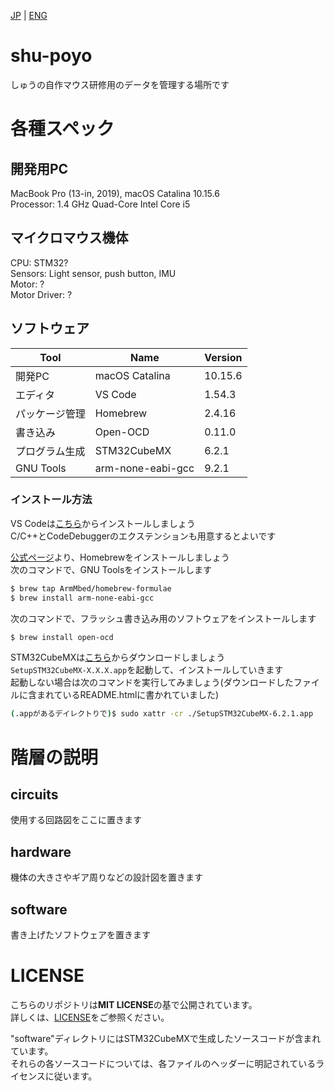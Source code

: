 [JP](https://github.com/shu-rt/shu-poyo/) | [ENG](https://github.com/shu-rt/shu-poyo/blob/main/README.en.md)

# shu-poyo
しゅうの自作マウス研修用のデータを管理する場所です

# 各種スペック
## 開発用PC
MacBook Pro (13-in, 2019), macOS Catalina 10.15.6  
Processor: 1.4 GHz Quad-Core Intel Core i5  

## マイクロマウス機体
CPU: STM32?  
Sensors: Light sensor, push button, IMU  
Motor: ?  
Motor Driver: ?  

## ソフトウェア
|Tool |Name |Version |
|----|----|----|
|開発PC |macOS Catalina| 10.15.6|
|エディタ |VS Code| 1.54.3|
|パッケージ管理 |Homebrew| 2.4.16|
|書き込み |Open-OCD |0.11.0 |
|プログラム生成 |STM32CubeMX |6.2.1 |
|GNU Tools |arm-none-eabi-gcc |9.2.1 |

### インストール方法
VS Codeは[こちら](https://code.visualstudio.com/download)からインストールしましょう  
C/C++とCodeDebuggerのエクステンションも用意するとよいです  

[公式ページ](https://brew.sh/index_ja)より、Homebrewをインストールしましょう  
次のコマンドで、GNU Toolsをインストールします
```sh
$ brew tap ArmMbed/homebrew-formulae
$ brew install arm-none-eabi-gcc
```

次のコマンドで、フラッシュ書き込み用のソフトウェアをインストールします
```sh
$ brew install open-ocd
```

STM32CubeMXは[こちら](https://www.st.com/ja/development-tools/stm32cubemx.html)からダウンロードしましょう  
`SetupSTM32CubeMX-X.X.X.app`を起動して、インストールしていきます  
起動しない場合は次のコマンドを実行してみましょう(ダウンロードしたファイルに含まれているREADME.htmlに書かれていました)  
```sh
(.appがあるデイレクトりで)$ sudo xattr -cr ./SetupSTM32CubeMX-6.2.1.app 
```


# 階層の説明
## circuits
使用する回路図をここに置きます

## hardware
機体の大きさやギア周りなどの設計図を置きます

## software
書き上げたソフトウェアを置きます  

# LICENSE
こちらのリポジトリは**MIT LICENSE**の基で公開されています。  
詳しくは、[LICENSE](https://github.com/shu-rt/shu-poyo/blob/main/LICENSE)をご参照ください。

"software"ディレクトリにはSTM32CubeMXで生成したソースコードが含まれています。  
それらの各ソースコードについては、各ファイルのヘッダーに明記されているライセンスに従います。